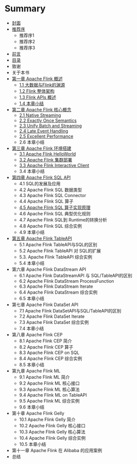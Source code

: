 # Summary

* [封面](README.md)
* [推荐序](chapter1.md)
  * 推荐序1
  * 推荐序2
  * 推荐序3
* [前言](qian-yan.md)
* [目录](mu-lu.md)
* 致谢
* 关于本书
* [第一章 Apache Flink 概述](di-yi-zhang.md)
  * [1.1 大数据与Flink的渊源](di-yi-zhang/11-da-shu-ju-yu-flink-de-yuan-yuan.md)
  * [1.2 Flink 整体架构](di-yi-zhang/12-flink-zheng-ti-jia-gou.md)
  * [1.3 Flink APIs 概述](di-yi-zhang/13-flink-api-gai-lan.md)
  * [1.4 本章小结](di-yi-zhang/14-ben-zhang-xiao-jie.md)
* [第二章 Apache Flink 核心概念](di-er-zhang-apache-flink-he-xin-gai-nian.md)
  * [2.1 Native Streaming](21-native-streaming-ji-suan-mo-xing.md)
  * [2.2 Exactly Once Semantics](22-exactly-once.md)
  * [2.3 Unify Batch and Streaming](23-stateful-computing.md)
  * [2.4  Late Event Handling](24-late-event-handling.md)
  * [2.5 Excellent Performance](25-excellent-performance.md)
  * 2.6 本章小结
* [第三章 Apache Flink 环境搭建](di-san-zhang-apache-flink-huan-jing-da-jian.md)
  * [3.1 Apache Flink HelloWorld](di-san-zhang-apache-flink-huan-jing-da-jian/31-apache-flink-helloworld.md)
  * [3.2 Apache Flink 集群部署](di-san-zhang-apache-flink-huan-jing-da-jian/32-apache-flink-ji-qun-bu-shu.md)
  * [3.3 Apache Flink Interactive Client](di-san-zhang-apache-flink-huan-jing-da-jian/33-apache-flink-interactive-client.md)
  * 3.4 本章小结
* [第四章 Apache Flink SQL API](24-late-event-handling.md)
  * 4.1 SQL的发展及应用
  * 4.2 Apache Flink SQL 数据类型
  * 4.3 Apache Flink SQL Connector
  * 4.4 Apache Flink SQL 算子
  * [4.5 Apache Flink SQL 算子实现原理](24-late-event-handling/45-apache-flink-dian-xing-suan-zi-shi-xian-yuan-li.md)
  * 4.6 Apache Flink SQL 典型优化规则
  * 4.7 Apache Flink SQL到 Runtime的转换分析
  * 4.8 Apache Flink SQL 综合实例
  * 4.9 本章小结
* [第五章 Apache Flink TableAPI](di-wu-zhang-apache-flink-tableapi.md)
  * 5.1 Apache Flink TableAPI与SQL的区别
  * 5.2 Apache Flink TableAPI 对 SQL的扩展
  * 5.3. Apache Flink TableAPI 综合实例
  * 5.4 本章小结
* 第六章 Apache Flink DataStream API
  * 6.1 Apache Flink DataStreamAPI 与 SQL/TableAPI的区别
  * 6.2 Apache Flink DataStream ProcessFunction
  * 6.3 Apache Flink DataStream Iterate 
  * 6.4 Apache Flink DataStream 综合实例
  * 6.5 本章小结
* 第七章 Apache Flink DataSet API
  * 7.1 Apache Flink DataSetAPI与SQL/TableAPI的区别
  * 7.2 Apache Flink DataSet Iterate 
  * 7.3 Apache Flink DataSet 综合实例
  * 7.4 本章小结
* 第八章 Apache Flink CEP
  * 8.1 Apache Flink CEP 简介
  * 8.2 Apache Flink CEP 算子
  * 8.3 Apache Flink CEP on SQL
  * 8.4 Apache Flink CEP 综合实例
  * 8.5 本章小结
* 第九章 Apache Flink ML
  * 9.1 Apache Flink ML 简介
  * 9.2 Apache Flink ML 核心接口
  * 9.3 Apache Flink ML 核心算法
  * 9.4 Apache Flink ML on TableAPI
  * 9.5 Apache Flink ML 综合实例
  * 9.6 本章小结
* 第十章 Apache Flink Gelly
  * 10.1 Apache Flink Gelly 简介
  * 10.2 Apache Flink Gelly 核心接口
  * 10.3 Apache Flink Gelly 核心算法
  * 10.4 Apache Flink Gelly 综合实例
  * 10.5 本章小结
* 第十一章 Apache Flink 在 Alibaba 的应用案例
* 总结

